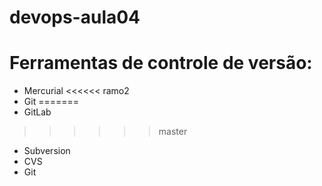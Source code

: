 # devops-aula04

# Ferramentas de controle de versão:
* Mercurial
<<<<<< ramo2
* Git
=======
* GitLab
>>>>>> master
* Subversion
* CVS
* Git